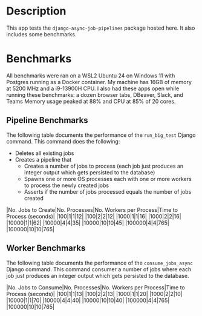 # Description
This app tests the `django-async-job-pipelines` package hosted here.
It also includes some benchmarks.

# Benchmarks
All benchmarks were ran on a WSL2 Ubuntu 24 on Windows 11 with Postgres running as a Docker container.
My machine has 16GB of memory at 5200 MHz and a i9-13900H CPU.
I also had these apps open while running these benchmarks: a dozen browser tabs, DBeaver, Slack, and Teams
Memory usage peaked at 88% and CPU at 85% of 20 cores.

## Pipeline Benchmarks
The following table documents the performance of the `run_big_test` Django command.
This command does the following:
- Deletes all existing jobs
- Creates a pipeline that
    - Creates a number of jobs to process (each job just produces an integer output which gets persisted to the database)
    - Spawns one or more OS processes each with one or more workers to process the newly created jobs
    - Asserts if the number of jobs processed equals the number of jobs created

|No. Jobs to Create|No. Processes|No. Workers per Process|Time to Process (seconds)|
|100|1|1|12|
|100|2|2|12|
|1000|1|1|16|
|1000|2|2|16|
|10000|1|1|62|
|10000|4|4|35|
|10000|10|10|45|
|100000|4|4|765|
|100000|10|10|765|

## Worker Benchmarks
The following table documents the performance of the `consume_jobs_async` Django command.
This command consumer a number of jobs where each job just produces an integer output which gets persisted to the database.

|No. Jobs to Consume|No. Processes|No. Workers per Process|Time to Process (seconds)|
|100|1|1|13|
|100|2|2|13|
|1000|1|1|20|
|1000|2|2|10|
|10000|1|1|70|
|10000|4|4|40|
|10000|10|10|40|
|100000|4|4|765|
|100000|10|10|765|
